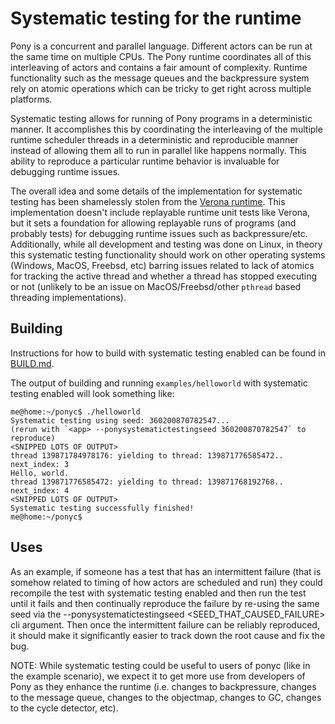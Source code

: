 # Systematic testing for the runtime

Pony is a concurrent and parallel language. Different actors can be run at the same time on multiple CPUs. The Pony runtime coordinates all of this interleaving of actors and contains a fair amount of complexity. Runtime functionality such as the message queues and the backpressure system rely on atomic operations which can be tricky to get right across multiple platforms.

Systematic testing allows for running of Pony programs in a deterministic manner. It accomplishes this by coordinating the interleaving of the multiple runtime scheduler threads in a deterministic and reproducible manner instead of allowing them all to run in parallel like happens normally. This ability to reproduce a particular runtime behavior is invaluable for debugging runtime issues.

The overall idea and some details of the implementation for systematic testing has been shamelessly stolen from the [Verona runtime](https://github.com/microsoft/verona/blob/master/docs/explore.md#systematic-testing). This implementation doesn't include replayable runtime unit tests like Verona, but it sets a foundation for allowing replayable runs of programs (and probably tests) for debugging runtime issues such as backpressure/etc. Additionally, while all development and testing was done on Linux, in theory this systematic testing functionality should work on other operating systems (Windows, MacOS, Freebsd, etc) barring issues related to lack of atomics for tracking the active thread and whether a thread has stopped executing or not (unlikely to be an issue on MacOS/Freebsd/other `pthread` based threading implementations).

## Building

Instructions for how to build with systematic testing enabled can be found in [BUILD.md](BUILD.md).

The output of building and running `examples/helloworld` with systematic testing enabled will look something like:

```
me@home:~/ponyc$ ./helloworld
Systematic testing using seed: 360200870782547...
(rerun with `<app> --ponysystematictestingseed 360200870782547` to reproduce)
<SNIPPED LOTS OF OUTPUT>
thread 139871784978176: yielding to thread: 139871776585472.. next_index: 3
Hello, world.
thread 139871776585472: yielding to thread: 139871768192768.. next_index: 4
<SNIPPED LOTS OF OUTPUT>
Systematic testing successfully finished!
me@home:~/ponyc$ 
```

## Uses

As an example, if someone has a test that has an intermittent failure (that is somehow related to timing of how actors are scheduled and run) they could recompile the test with systematic testing enabled and then run the test until it fails and then continually reproduce the failure by re-using the same seed via the --ponysystematictestingseed <SEED_THAT_CAUSED_FAILURE> cli argument. Then once the intermittent failure can be reliably reproduced, it should make it significantly easier to track down the root cause and fix the bug.

NOTE: While systematic testing could be useful to users of ponyc (like in the example scenario), we expect it to get more use from developers of Pony as they enhance the runtime (i.e. changes to backpressure, changes to the message queue, changes to the objectmap, changes to GC, changes to the cycle detector, etc).